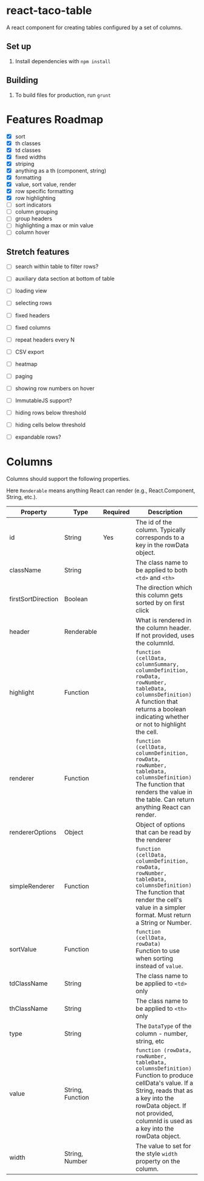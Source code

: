 # react-taco-table

A react component for creating tables configured by a set of columns.

## Set up
1. Install dependencies with `npm install`

## Building
1. To build files for production, run `grunt`


# Features Roadmap

- [x] sort
- [x] th classes
- [x] td classes
- [x] fixed widths
- [x] striping
- [x] anything as a th (component, string)
- [x] formatting
- [x] value, sort value, render
- [x] row specific formatting
- [x] row highlighting
- [ ] sort indicators
- [ ] column grouping
- [ ] group headers
- [ ] highlighting a max or min value
- [ ] column hover

## Stretch features
- [ ] search within table to filter rows?
- [ ] auxiliary data section at bottom of table
- [ ] loading view
- [ ] selecting rows
- [ ] fixed headers
- [ ] fixed columns
- [ ] repeat headers every N
- [ ] CSV export
- [ ] heatmap
- [ ] paging
- [ ] showing row numbers on hover
- [ ] ImmutableJS support?
- [ ] hiding rows below threshold
- [ ] hiding cells below threshold
- [ ] expandable rows?


# Columns

Columns should support the following properties.

Here `Renderable` means anything React can render (e.g., React.Component, String, etc.).


| Property | Type | Required | Description |
| -------- | ---- | -------- | ----------- |
| id | String | Yes | The id of the column. Typically corresponds to a key in the rowData object. |
| className | String |  | The class name to be applied to both `<td>` and `<th>` |
| firstSortDirection | Boolean |  | The direction which this column gets sorted by on first click |
| header | Renderable |  | What is rendered in the column header. If not provided, uses the columnId. |
| highlight | Function |  | `function (cellData, columnSummary, columnDefinition, rowData, rowNumber, tableData, columnsDefinition)`<br>A function that returns a boolean indicating whether or not to highlight the cell. |
| renderer | Function |  | `function (cellData, columnDefinition, rowData, rowNumber, tableData, columnsDefinition)`<br>The function that renders the value in the table. Can return anything React can render. |
| rendererOptions | Object |  | Object of options that can be read by the renderer |
| simpleRenderer | Function |  | `function (cellData, columnDefinition, rowData, rowNumber, tableData, columnsDefinition)`<br>The function that render the cell's value in a simpler format. Must return a String or Number. |
| sortValue | Function |  | `function (cellData, rowData)`<br>Function to use when sorting instead of `value`. |
| tdClassName | String |  | The class name to be applied to `<td>` only |
| thClassName | String |  | The class name to be applied to `<th>` only |
| type | String |  | The `DataType` of the column - number, string, etc |
| value | String, Function |  | `function (rowData, rowNumber, tableData, columnsDefinition)`<br>Function to produce cellData's value. If a String, reads that as a key into the rowData object. If not provided, columnId is used as a key into the rowData object. |
| width | String, Number |  | The value to set for the style `width` property on the column. |



